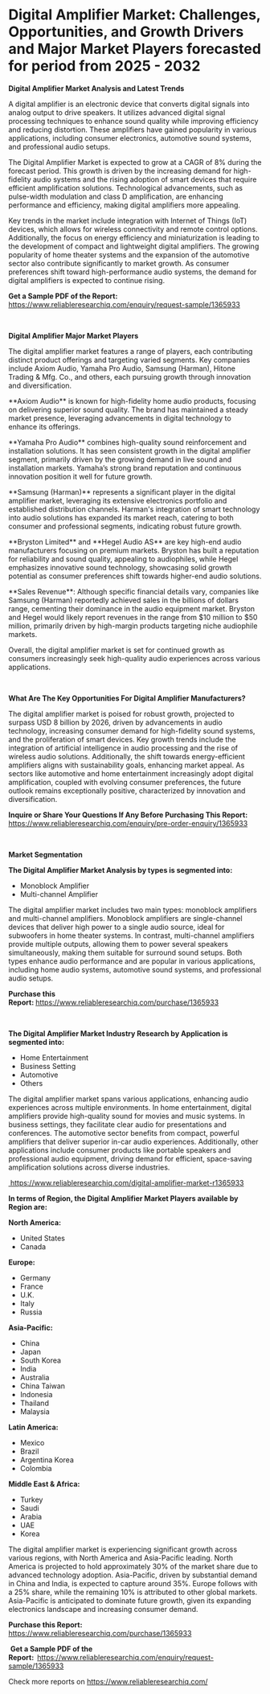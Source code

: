 <p><h1>Digital Amplifier Market: Challenges, Opportunities, and Growth Drivers and Major Market Players forecasted for period from 2025 - 2032</h1></p><p><strong>Digital Amplifier Market Analysis and Latest Trends</strong></p>
<p><p>A digital amplifier is an electronic device that converts digital signals into analog output to drive speakers. It utilizes advanced digital signal processing techniques to enhance sound quality while improving efficiency and reducing distortion. These amplifiers have gained popularity in various applications, including consumer electronics, automotive sound systems, and professional audio setups.</p><p>The Digital Amplifier Market is expected to grow at a CAGR of 8% during the forecast period. This growth is driven by the increasing demand for high-fidelity audio systems and the rising adoption of smart devices that require efficient amplification solutions. Technological advancements, such as pulse-width modulation and class D amplification, are enhancing performance and efficiency, making digital amplifiers more appealing.</p><p>Key trends in the market include integration with Internet of Things (IoT) devices, which allows for wireless connectivity and remote control options. Additionally, the focus on energy efficiency and miniaturization is leading to the development of compact and lightweight digital amplifiers. The growing popularity of home theater systems and the expansion of the automotive sector also contribute significantly to market growth. As consumer preferences shift toward high-performance audio systems, the demand for digital amplifiers is expected to continue rising.</p></p>
<p><strong>Get a Sample PDF of the Report:&nbsp;</strong> <a href="https://www.reliableresearchiq.com/enquiry/request-sample/1365933?utm_campaign=3050&utm_medium=2&utm_source=Github&utm_content=ia&utm_term=22032025&utm_id=digital-amplifier">https://www.reliableresearchiq.com/enquiry/request-sample/1365933</a></p>
<p>&nbsp;</p>
<p><strong>Digital Amplifier Major Market Players</strong></p>
<p><p>The digital amplifier market features a range of players, each contributing distinct product offerings and targeting varied segments. Key companies include Axiom Audio, Yamaha Pro Audio, Samsung (Harman), Hitone Trading & Mfg. Co., and others, each pursuing growth through innovation and diversification.</p><p>**Axiom Audio** is known for high-fidelity home audio products, focusing on delivering superior sound quality. The brand has maintained a steady market presence, leveraging advancements in digital technology to enhance its offerings.</p><p>**Yamaha Pro Audio** combines high-quality sound reinforcement and installation solutions. It has seen consistent growth in the digital amplifier segment, primarily driven by the growing demand in live sound and installation markets. Yamaha’s strong brand reputation and continuous innovation position it well for future growth.</p><p>**Samsung (Harman)** represents a significant player in the digital amplifier market, leveraging its extensive electronics portfolio and established distribution channels. Harman's integration of smart technology into audio solutions has expanded its market reach, catering to both consumer and professional segments, indicating robust future growth.</p><p>**Bryston Limited** and **Hegel Audio AS** are key high-end audio manufacturers focusing on premium markets. Bryston has built a reputation for reliability and sound quality, appealing to audiophiles, while Hegel emphasizes innovative sound technology, showcasing solid growth potential as consumer preferences shift towards higher-end audio solutions.</p><p>**Sales Revenue**: Although specific financial details vary, companies like Samsung (Harman) reportedly achieved sales in the billions of dollars range, cementing their dominance in the audio equipment market. Bryston and Hegel would likely report revenues in the range from $10 million to $50 million, primarily driven by high-margin products targeting niche audiophile markets.</p><p>Overall, the digital amplifier market is set for continued growth as consumers increasingly seek high-quality audio experiences across various applications.</p></p>
<p>&nbsp;</p>
<p><strong>What Are The Key Opportunities For Digital Amplifier Manufacturers?</strong></p>
<p><p>The digital amplifier market is poised for robust growth, projected to surpass USD 8 billion by 2026, driven by advancements in audio technology, increasing consumer demand for high-fidelity sound systems, and the proliferation of smart devices. Key growth trends include the integration of artificial intelligence in audio processing and the rise of wireless audio solutions. Additionally, the shift towards energy-efficient amplifiers aligns with sustainability goals, enhancing market appeal. As sectors like automotive and home entertainment increasingly adopt digital amplification, coupled with evolving consumer preferences, the future outlook remains exceptionally positive, characterized by innovation and diversification.</p></p>
<p><strong>Inquire or Share Your Questions If Any Before Purchasing This Report:</strong> <a href="https://www.reliableresearchiq.com/enquiry/pre-order-enquiry/1365933?utm_campaign=3050&utm_medium=2&utm_source=Github&utm_content=ia&utm_term=22032025&utm_id=digital-amplifier">https://www.reliableresearchiq.com/enquiry/pre-order-enquiry/1365933</a></p>
<p>&nbsp;</p>
<p><strong>Market Segmentation</strong></p>
<p><strong>The Digital Amplifier Market Analysis by types is segmented into:</strong></p>
<p><ul><li>Monoblock Amplifier</li><li>Multi-channel Amplifier</li></ul></p>
<p><p>The digital amplifier market includes two main types: monoblock amplifiers and multi-channel amplifiers. Monoblock amplifiers are single-channel devices that deliver high power to a single audio source, ideal for subwoofers in home theater systems. In contrast, multi-channel amplifiers provide multiple outputs, allowing them to power several speakers simultaneously, making them suitable for surround sound setups. Both types enhance audio performance and are popular in various applications, including home audio systems, automotive sound systems, and professional audio setups. </p></p>
<p><strong>Purchase this Report:&nbsp;</strong><a href="https://www.reliableresearchiq.com/purchase/1365933?utm_campaign=3050&utm_medium=2&utm_source=Github&utm_content=ia&utm_term=22032025&utm_id=digital-amplifier">https://www.reliableresearchiq.com/purchase/1365933</a></p>
<p>&nbsp;</p>
<p><strong>The Digital Amplifier Market Industry Research by Application is segmented into:</strong></p>
<p><ul><li>Home Entertainment</li><li>Business Setting</li><li>Automotive</li><li>Others</li></ul></p>
<p><p>The digital amplifier market spans various applications, enhancing audio experiences across multiple environments. In home entertainment, digital amplifiers provide high-quality sound for movies and music systems. In business settings, they facilitate clear audio for presentations and conferences. The automotive sector benefits from compact, powerful amplifiers that deliver superior in-car audio experiences. Additionally, other applications include consumer products like portable speakers and professional audio equipment, driving demand for efficient, space-saving amplification solutions across diverse industries.</p></p>
<p><a href="https://www.reliableresearchiq.com/digital-amplifier-market-r1365933?utm_campaign=3050&utm_medium=2&utm_source=Github&utm_content=ia&utm_term=22032025&utm_id=digital-amplifier">&nbsp;https://www.reliableresearchiq.com/digital-amplifier-market-r1365933</a></p>
<p><strong>In terms of Region, the Digital Amplifier Market Players available by Region are:</strong></p>
<p>
    <p> <strong> North America: </strong>
        <ul>
            <li>United States</li>
            <li>Canada</li>
        </ul>
        </p> 
    <p> <strong> Europe: </strong>
        <ul>
            <li>Germany</li>
            <li>France</li>
            <li>U.K.</li>
            <li>Italy</li>
            <li>Russia</li>
        </ul>
        </p> 
    <p> <strong> Asia-Pacific: </strong>
        <ul>
            <li>China</li>
            <li>Japan</li>
            <li>South Korea</li>
            <li>India</li>
            <li>Australia</li>
            <li>China Taiwan</li>
            <li>Indonesia</li>
            <li>Thailand</li>
            <li>Malaysia</li>
        </ul>
        </p> 
    <p> <strong> Latin America: </strong>
        <ul>
            <li>Mexico</li>
            <li>Brazil</li>
            <li>Argentina Korea</li>
            <li>Colombia</li>
        </ul>
        </p> 
    <p> <strong> Middle East & Africa: </strong>
        <ul>
            <li>Turkey</li>
            <li>Saudi</li>
            <li>Arabia</li>
            <li>UAE</li>
            <li>Korea</li>
        </ul>
    </p>
    </p>
<p><p>The digital amplifier market is experiencing significant growth across various regions, with North America and Asia-Pacific leading. North America is projected to hold approximately 30% of the market share due to advanced technology adoption. Asia-Pacific, driven by substantial demand in China and India, is expected to capture around 35%. Europe follows with a 25% share, while the remaining 10% is attributed to other global markets. Asia-Pacific is anticipated to dominate future growth, given its expanding electronics landscape and increasing consumer demand.</p></p>
<p><strong>Purchase this Report: </strong><a href="https://www.reliableresearchiq.com/purchase/1365933?utm_campaign=3050&utm_medium=2&utm_source=Github&utm_content=ia&utm_term=22032025&utm_id=digital-amplifier">https://www.reliableresearchiq.com/purchase/1365933</a></p>
<p>&nbsp;<strong>Get a Sample PDF of the Report:&nbsp;&nbsp;</strong><a href="https://www.reliableresearchiq.com/enquiry/request-sample/1365933?utm_campaign=3050&utm_medium=2&utm_source=Github&utm_content=ia&utm_term=22032025&utm_id=digital-amplifier">https://www.reliableresearchiq.com/enquiry/request-sample/1365933</a></p>
<p><strong></strong></p>
<p>Check more reports on <a href="https://www.reliableresearchiq.com/?utm_campaign=3050&utm_medium=2&utm_source=Github&utm_content=ia&utm_term=22032025&utm_id=digital-amplifier">https://www.reliableresearchiq.com/</a></p>